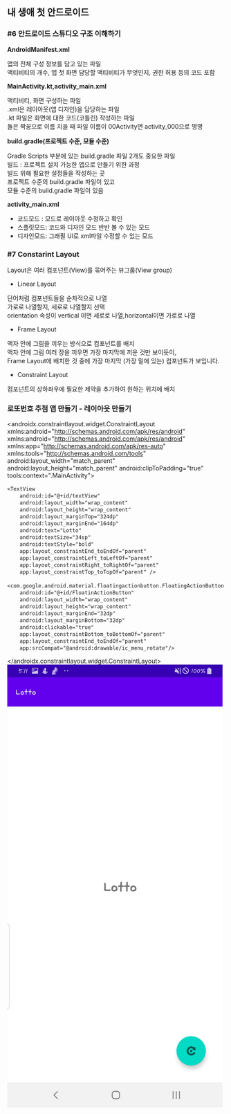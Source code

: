 ## 내 생애 첫 안드로이드 

### #6  안드로이드 스튜디오 구조 이해하기 

**AndroidManifest.xml**  
  
앱의 전체 구성 정보를 담고 있는 파일  
액티비티의 개수, 앱 첫 화면 담당할 액티비티가 무엇인지, 권한 허용 등의 코드 포함

**MainActivity.kt,activity_main.xml**  
  
액티비티, 화면 구성하는 파일  
.xml은 레이아웃(앱 디자인)을 담당하는 파일  
.kt 파일은 화면에 대한 코드(코틀린) 작성하는 파일  
둘은 짝꿍으로 이름 지을 때 파일 이름이 00Activity면 activity_000으로 명명

**build.gradle(프로젝트 수준, 모듈 수준)**  
  
Gradle Scripts 부분에 있는 build.gradle 파일 2개도 중요한 파일   
빌드 : 프로젝트 설치 가능한 앱으로 만들기 위한 과정  
빌드 위해 필요한 설정들을 작성하는 곳  
프로젝트 수준의 build.gradle 파일이 있고  
모듈 수준의 build.gradle 파일이 있음  

**activity_main.xml**
  
* 코드모드 : 모드로 레이아웃 수정하고 확인
* 스플릿모드: 코드와 디자인 모드 반반 볼 수 있는 모드
* 디자인모드: 그래필 UI로 xml파일 수정할 수 있는 모드

### #7  Constarint Layout

Layout은 여러 컴포넌트(View)를 묶어주는 뷰그룹(View group)
  
* Linear Layout  
   
단어처럼 컴포넌트들을 순차적으로 나열  
가로로 나열할지, 세로로 나열할지 선택  
orientation 속성이 vertical 이면 세로로 나열,horizontal이면 가로로 나열  
  
  
    
* Frame Layout  
  
액자 안에 그림을 끼우는 방식으로 컴포넌트를 배치  
액자 안에 그림 여러 장을 끼우면 가장 마지막에 끼운 것만 보이듯이,  
Frame Layout에 배치한 것 중에 가장 마지막 (가장 밑에 있는) 컴포넌트가 보입니다.  
  
    
* Constraint Layout   
  
컴포넌트의 상하좌우에 필요한 제약을 추가하여 원하는 위치에 배치  



### 로또번호 추첨 앱 만들기 - 레이아웃 만들기 
<?xml version="1.0" encoding="utf-8"?>
<androidx.constraintlayout.widget.ConstraintLayout xmlns:android="http://schemas.android.com/apk/res/android"
    xmlns:android="http://schemas.android.com/apk/res/android"
    xmlns:app="http://schemas.android.com/apk/res-auto"
    xmlns:tools="http://schemas.android.com/tools"
    android:layout_width="match_parent"
    android:layout_height="match_parent"
    android:clipToPadding="true"
    tools:context=".MainActivity">

    <TextView
        android:id="@+id/textView"
        android:layout_width="wrap_content"
        android:layout_height="wrap_content"
        android:layout_marginTop="324dp"
        android:layout_marginEnd="164dp"
        android:text="Lotto"
        android:textSize="34sp"
        android:textStyle="bold"
        app:layout_constraintEnd_toEndOf="parent"
        app:layout_constraintLeft_toLeftOf="parent"
        app:layout_constraintRight_toRightOf="parent"
        app:layout_constraintTop_toTopOf="parent" />

    <com.google.android.material.floatingactionbutton.FloatingActionButton
        android:id="@+id/FloatinActionButton"
        android:layout_width="wrap_content"
        android:layout_height="wrap_content"
        android:layout_marginEnd="32dp"
        android:layout_marginBottom="32dp"
        android:clickable="true"
        app:layout_constraintBottom_toBottomOf="parent"
        app:layout_constraintEnd_toEndOf="parent"
        app:srcCompat="@android:drawable/ic_menu_rotate"/>

</androidx.constraintlayout.widget.ConstraintLayout>
![Alt text](Screenshot_20200721-171135_Lotto.jpg)
